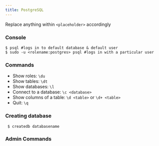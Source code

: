 ```yaml
---
title: PostgreSQL
---
```


Replace anything within `<placeholder>` accordingly

### Console

    $ psql #logs in to default database & default user
    $ sudo -u <rolename:postgres> psql #logs in with a particular user

### Commands

 * Show roles: `\du`
 * Show tables: `\dt`
 * Show databases: `\l`
 * Connect to a database: `\c <database>`
 * Show columns of a table: `\d <table>` or `\d+ <table>`
 * Quit: `\q`

### Creating database

     $ createdb databasename

### Admin Commands
